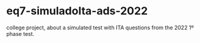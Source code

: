 # eq7-simuladoIta-ads-2022
college project, about a simulated test with ITA questions from the 2022 1º phase test.
